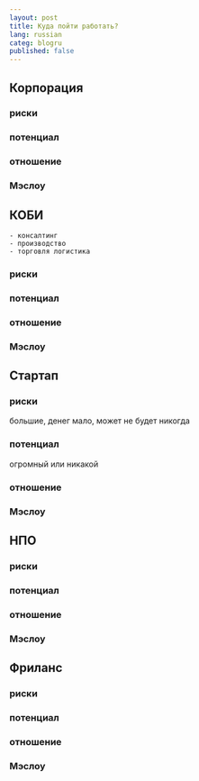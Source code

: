 ```yaml
---
layout: post
title: Куда пойти работать? 
lang: russian
categ: blogru
published: false
---
```


## Корпорация
### риски
### потенциал
### отношение
### Мэслоу

## КОБИ
	- консалтинг
	- производство
	- торговля логистика
### риски
### потенциал
### отношение
### Мэслоу

## Стартап
### риски
большие, денег мало, может не будет никогда
### потенциал
огромный или никакой
### отношение
### Мэслоу

## НПО
### риски
### потенциал
### отношение
### Мэслоу

## Фриланс
### риски
### потенциал
### отношение
### Мэслоу
